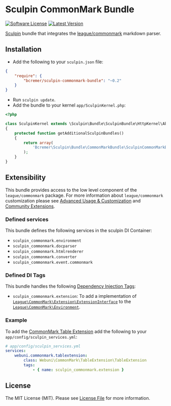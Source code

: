 # Sculpin CommonMark Bundle

[![Software License](https://img.shields.io/badge/license-MIT-brightgreen.svg?style=flat-square)](LICENSE)
[![Latest Version](https://img.shields.io/packagist/v/bcremer/sculpin-commonmark-bundle.svg?style=flat-square)](https://packagist.org/packages/bcremer/sculpin-commonmark-bundle)

[Sculpin](http://sculpin.io) bundle that integrates the [league/commonmark](https://github.com/thephpleague/commonmark) markdown parser.

## Installation

* Add the following to your `sculpin.json` file:

```json
{
    "require": {
        "bcremer/sculpin-commonmark-bundle": "~0.2"
    }
}
```

* Run `sculpin update`.
* Add the bundle to your kernel `app/SculpinKernel.php`:

```php
<?php

class SculpinKernel extends \Sculpin\Bundle\SculpinBundle\HttpKernel\AbstractKernel
{
    protected function getAdditionalSculpinBundles()
    {
        return array(
            'Bcremer\Sculpin\Bundle\CommonMarkBundle\SculpinCommonMarkBundle'
        );
    }
}
```

## Extensibility
This bundle provides access to the low level component of the `league/commonmark` package.
For more information about `league/commonmark` customization please see [Advanced Usage & Customization](https://github.com/thephpleague/commonmark#advanced-usage--customization) and
[Community Extensions](https://github.com/thephpleague/commonmark#community-extensions).

### Defined services
This bundle defines the following services in the sculpin DI Container:

* `sculpin_commonmark.environment`
* `sculpin_commonmark.docparser`
* `sculpin_commonmark.htmlrenderer`
* `sculpin_commonmark.converter`
* `sculpin_commonmark.event.commonmark`

### Defined DI Tags
This bundle handles the following [Dependency Injection Tags](http://symfony.com/doc/current/components/dependency_injection/tags.html):

* `sculpin_commonmark.extension`: To add a implementation of [`League\CommonMark\Extension\ExtensionInterface`](https://github.com/thephpleague/commonmark/blob/master/src/Extension/ExtensionInterface.php) to the
[`League\CommonMark\Environment`](https://github.com/thephpleague/commonmark/blob/master/src/Environment.php).

### Example

To add the [CommonMark Table Extension](https://github.com/webuni/commonmark-table-extension) add the following to your `app/config/sculpin_services.yml`:

```yml
# app/config/sculpin_services.yml
services:
    webuni.commonmark.tablextension:
        class: Webuni\CommonMark\TableExtension\TableExtension
        tags:
            - { name: sculpin_commonmark.extension }
```

## License

The MIT License (MIT). Please see [License File](LICENSE) for more information.
